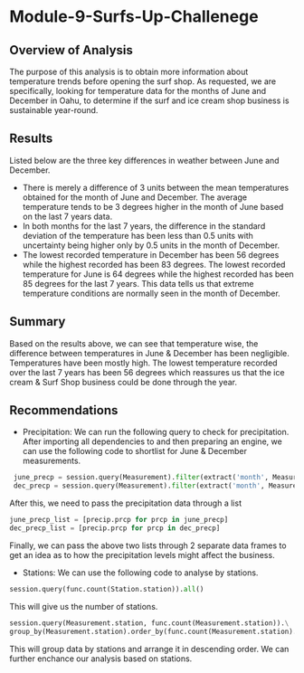 # Module-9-Surfs-Up-Challenege
## Overview of Analysis
The purpose of this analysis is to obtain more information about temperature trends before opening the surf shop. As requested, we are specifically, looking for temperature data for the months of June and December in Oahu, to determine if the surf and ice cream shop business is sustainable year-round.
## Results
Listed below are the three key differences in weather between June and December.
-	There is merely a difference of 3 units between the mean temperatures obtained for the month of June and December. The average temperature tends to be 3 degrees higher in the month of June based on the last 7 years data.
-	In both months for the last 7 years, the difference in the standard deviation of the temperature has been less than 0.5 units with uncertainty being higher only by 0.5 units in the month of December.
-	The lowest recorded temperature in December has been 56 degrees while the highest recorded has been 83 degrees. The lowest recorded temperature for June is 64 degrees while the highest recorded has been 85 degrees for the last 7 years.  This data tells us that extreme temperature conditions are normally seen in the month of December.

## Summary
Based on the results above, we can see that temperature wise, the difference between temperatures in June & December has been negligible. Temperatures have been mostly high. The lowest temperature recorded over the last 7 years has been 56 degrees which reassures us that the ice cream & Surf Shop business could be done through the year.
## Recommendations
-	Precipitation: We can run the following query to check for precipitation. 
After importing all dependencies to and then preparing an engine, we can
use the following code to shortlist for June & December measurements.
```python
 june_precp = session.query(Measurement).filter(extract('month', Measurement.date) == 6)
 dec_precp = session.query(Measurement).filter(extract('month', Measurement.date) == 6)
 ``` 
 After this, we need to pass the precipitation data through a list
```python
june_precp_list = [precip.prcp for prcp in june_precp]
dec_precp_list = [precip.prcp for prcp in dec_precp]
```
Finally, we can pass the above two lists through 2 separate data frames to get an idea as to how
the precipitation levels might affect the business.

-	Stations: We can use the following code to analyse by stations.
```python
session.query(func.count(Station.station)).all()
```
This will give us the number of stations.
```python
session.query(Measurement.station, func.count(Measurement.station)).\
group_by(Measurement.station).order_by(func.count(Measurement.station).desc()).all()
```
This will group data by stations and arrange it in descending order. We can further enchance our analysis based on stations.
